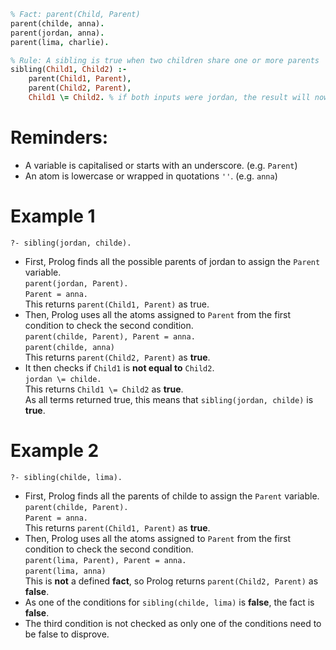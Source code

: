 ```prolog
% Fact: parent(Child, Parent)
parent(childe, anna).
parent(jordan, anna).
parent(lima, charlie).

% Rule: A sibling is true when two children share one or more parents
sibling(Child1, Child2) :-
    parent(Child1, Parent),
    parent(Child2, Parent),
    Child1 \= Child2. % if both inputs were jordan, the result will now be false
```
# Reminders:
- A variable is capitalised or starts with an underscore. (e.g. `Parent`)
- An atom is lowercase or wrapped in quotations `''`. (e.g. `anna`)
# Example 1
```
?- sibling(jordan, childe).
```

- First, Prolog finds all the possible parents of jordan to assign the `Parent` variable.<br>
`parent(jordan, Parent).`<br>
`Parent = anna.`<br>
This returns `parent(Child1, Parent)` as true.<br>
- Then, Prolog uses all the atoms assigned to `Parent` from the first condition to check the second condition.<br>
`parent(childe, Parent), Parent = anna.`<br>
`parent(childe, anna)`<br>
This returns `parent(Child2, Parent)` as **true**.<br>
- It then checks if `Child1` is **not equal to** `Child2`.<br>
`jordan \= childe.`<br>
This returns `Child1 \= Child2` as **true**.<br>
As all terms returned true, this means that `sibling(jordan, childe)` is **true**.

# Example 2
```
?- sibling(childe, lima).
```

- First, Prolog finds all the parents of childe to assign the `Parent` variable.<br>
`parent(childe, Parent).`<br>
`Parent = anna.`<br>
This returns `parent(Child1, Parent)` as **true**.<br>
- Then, Prolog uses all the atoms assigned to `Parent` from the first condition to check the second condition.<br>
`parent(lima, Parent), Parent = anna.`<br>
`parent(lima, anna)`<br>
This is **not** a defined **fact**, so Prolog returns `parent(Child2, Parent)` as **false**.<br>
- As one of the conditions for `sibling(childe, lima)` is **false**, the fact is **false**.
- The third condition is not checked as only one of the conditions need to be false to disprove.
